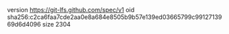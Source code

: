 version https://git-lfs.github.com/spec/v1
oid sha256:c2ca6faa7cde2aa0e8a684e8505b9b57e139ed03665799c9912713969d6d4096
size 2304
